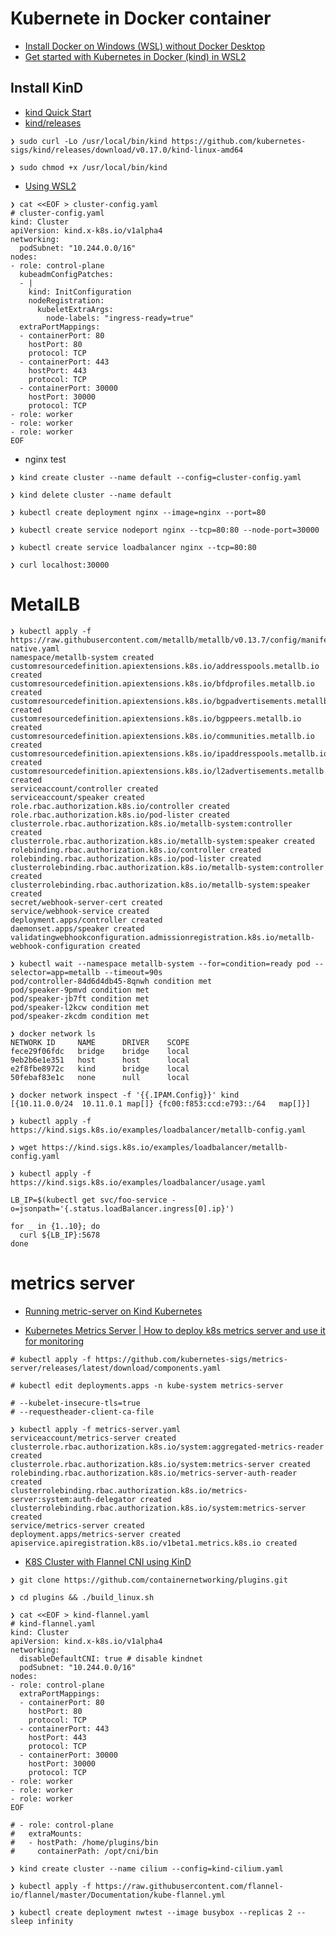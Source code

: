 # Kubernete in Docker container

* [Install Docker on Windows (WSL) without Docker Desktop](https://dev.to/bowmanjd/install-docker-on-windows-wsl-without-docker-desktop-34m9)
* [Get started with Kubernetes in Docker (kind) in WSL2](https://gist.github.com/alexchiri/aca79caee89a33f0856951cedbf306dc)

## Install KinD

* [kind Quick Start](https://kind.sigs.k8s.io/docs/user/quick-start)
* [kind/releases](https://github.com/kubernetes-sigs/kind/releases)

```shell
❯ sudo curl -Lo /usr/local/bin/kind https://github.com/kubernetes-sigs/kind/releases/download/v0.17.0/kind-linux-amd64

❯ sudo chmod +x /usr/local/bin/kind
```

* [Using WSL2](https://kind.sigs.k8s.io/docs/user/using-wsl2/)

```shell
❯ cat <<EOF > cluster-config.yaml
# cluster-config.yaml
kind: Cluster
apiVersion: kind.x-k8s.io/v1alpha4
networking:
  podSubnet: "10.244.0.0/16"
nodes:
- role: control-plane
  kubeadmConfigPatches:
  - |
    kind: InitConfiguration
    nodeRegistration:
      kubeletExtraArgs:
        node-labels: "ingress-ready=true"
  extraPortMappings:
  - containerPort: 80
    hostPort: 80
    protocol: TCP
  - containerPort: 443
    hostPort: 443
    protocol: TCP
  - containerPort: 30000
    hostPort: 30000
    protocol: TCP
- role: worker
- role: worker
- role: worker
EOF
```

* nginx test

```shell
❯ kind create cluster --name default --config=cluster-config.yaml

❯ kind delete cluster --name default

❯ kubectl create deployment nginx --image=nginx --port=80

❯ kubectl create service nodeport nginx --tcp=80:80 --node-port=30000

❯ kubectl create service loadbalancer nginx --tcp=80:80 

❯ curl localhost:30000
```

# MetalLB

```shell
❯ kubectl apply -f https://raw.githubusercontent.com/metallb/metallb/v0.13.7/config/manifests/metallb-native.yaml
namespace/metallb-system created
customresourcedefinition.apiextensions.k8s.io/addresspools.metallb.io created
customresourcedefinition.apiextensions.k8s.io/bfdprofiles.metallb.io created
customresourcedefinition.apiextensions.k8s.io/bgpadvertisements.metallb.io created
customresourcedefinition.apiextensions.k8s.io/bgppeers.metallb.io created
customresourcedefinition.apiextensions.k8s.io/communities.metallb.io created
customresourcedefinition.apiextensions.k8s.io/ipaddresspools.metallb.io created
customresourcedefinition.apiextensions.k8s.io/l2advertisements.metallb.io created
serviceaccount/controller created
serviceaccount/speaker created
role.rbac.authorization.k8s.io/controller created
role.rbac.authorization.k8s.io/pod-lister created
clusterrole.rbac.authorization.k8s.io/metallb-system:controller created
clusterrole.rbac.authorization.k8s.io/metallb-system:speaker created
rolebinding.rbac.authorization.k8s.io/controller created
rolebinding.rbac.authorization.k8s.io/pod-lister created
clusterrolebinding.rbac.authorization.k8s.io/metallb-system:controller created
clusterrolebinding.rbac.authorization.k8s.io/metallb-system:speaker created
secret/webhook-server-cert created
service/webhook-service created
deployment.apps/controller created
daemonset.apps/speaker created
validatingwebhookconfiguration.admissionregistration.k8s.io/metallb-webhook-configuration created

❯ kubectl wait --namespace metallb-system --for=condition=ready pod --selector=app=metallb --timeout=90s
pod/controller-84d6d4db45-8qnwh condition met
pod/speaker-9pmvd condition met
pod/speaker-jb7ft condition met
pod/speaker-l2kcw condition met
pod/speaker-zkcdm condition met

❯ docker network ls
NETWORK ID     NAME      DRIVER    SCOPE
fece29f06fdc   bridge    bridge    local
9eb2b6e1e351   host      host      local
e2f8fbe8972c   kind      bridge    local
50febaf83e1c   none      null      local

❯ docker network inspect -f '{{.IPAM.Config}}' kind
[{10.11.0.0/24  10.11.0.1 map[]} {fc00:f853:ccd:e793::/64   map[]}]

❯ kubectl apply -f https://kind.sigs.k8s.io/examples/loadbalancer/metallb-config.yaml

❯ wget https://kind.sigs.k8s.io/examples/loadbalancer/metallb-config.yaml

❯ kubectl apply -f https://kind.sigs.k8s.io/examples/loadbalancer/usage.yaml

LB_IP=$(kubectl get svc/foo-service -o=jsonpath='{.status.loadBalancer.ingress[0].ip}')

for _ in {1..10}; do
  curl ${LB_IP}:5678
done
```

# metrics server

* [Running metric-server on Kind Kubernetes](https://gist.github.com/sanketsudake/a089e691286bf2189bfedf295222bd43)

* [Kubernetes Metrics Server | How to deploy k8s metrics server and use it for monitoring](https://signoz.io/blog/kubernetes-metrics-server/)

```shell
# kubectl apply -f https://github.com/kubernetes-sigs/metrics-server/releases/latest/download/components.yaml

# kubectl edit deployments.apps -n kube-system metrics-server

# --kubelet-insecure-tls=true
# --requestheader-client-ca-file
```

```shell
❯ kubectl apply -f metrics-server.yaml
serviceaccount/metrics-server created
clusterrole.rbac.authorization.k8s.io/system:aggregated-metrics-reader created
clusterrole.rbac.authorization.k8s.io/system:metrics-server created
rolebinding.rbac.authorization.k8s.io/metrics-server-auth-reader created
clusterrolebinding.rbac.authorization.k8s.io/metrics-server:system:auth-delegator created
clusterrolebinding.rbac.authorization.k8s.io/system:metrics-server created
service/metrics-server created
deployment.apps/metrics-server created
apiservice.apiregistration.k8s.io/v1beta1.metrics.k8s.io created
```

* [K8S Cluster with Flannel CNI using KinD](https://routemyip.com/posts/k8s/setup/flannel/)

```shell
❯ git clone https://github.com/containernetworking/plugins.git

❯ cd plugins && ./build_linux.sh

❯ cat <<EOF > kind-flannel.yaml
# kind-flannel.yaml
kind: Cluster
apiVersion: kind.x-k8s.io/v1alpha4
networking:
  disableDefaultCNI: true # disable kindnet
  podSubnet: "10.244.0.0/16"
nodes:
- role: control-plane
  extraPortMappings:
  - containerPort: 80
    hostPort: 80
    protocol: TCP
  - containerPort: 443
    hostPort: 443
    protocol: TCP
  - containerPort: 30000
    hostPort: 30000
    protocol: TCP
- role: worker
- role: worker
- role: worker
EOF

# - role: control-plane
#   extraMounts:
#   - hostPath: /home/plugins/bin
#     containerPath: /opt/cni/bin

❯ kind create cluster --name cilium --config=kind-cilium.yaml

❯ kubectl apply -f https://raw.githubusercontent.com/flannel-io/flannel/master/Documentation/kube-flannel.yml

❯ kubectl create deployment nwtest --image busybox --replicas 2 -- sleep infinity
```
